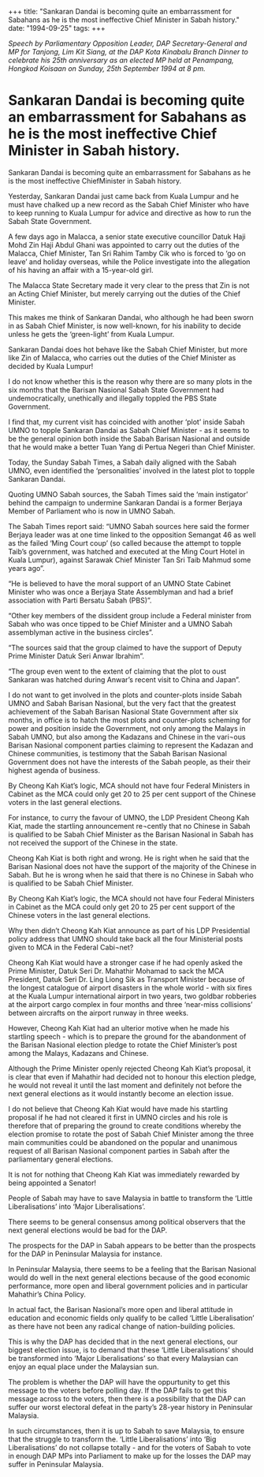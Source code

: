 +++ 
title: "Sankaran Dandai is becoming quite an embarrassment for Sabahans as he is the most ineffective Chief Minister in Sabah history."
date: "1994-09-25"
tags:
+++

_Speech by Parliamentary Opposition Leader, DAP Secretary-General and MP for Tanjong, Lim Kit Siang, at the DAP Kota Kinabalu Branch Dinner to celebrate his 25th anniversary as an elected MP held at Penampang, Hongkod Koisaan on Sunday, 25th September 1994 at 8 pm._

# Sankaran Dandai is becoming quite an embarrassment for Sabahans as he is the most ineffective Chief Minister in Sabah history.

Sankaran Dandai is becoming quite an embarrassment for Sabahans as he is the most ineffective ChiefMinister in Sabah history.

Yesterday, Sankaran Dandai just came back from Kuala Lumpur and he must have chalked up a new record as the Sabah Chief Minister who have to keep running to Kuala Lumpur for advice and directive as how to run the Sabah State Government.</u>

A few days ago in Malacca, a senior state executive councillor Datuk Haji Mohd Zin Haji Abdul Ghani was appointed to carry out the duties of the Malacca, Chief Minister, Tan Sri Rahim Tamby Cik who is forced to ‘go on leave’ and holiday overseas, while the Police investigate into the allegation of his having an affair with a 15-year-old girl.

The Malacca State Secretary made it very clear to the press that Zin is not an Acting Chief Minister, but merely carrying out the duties of the Chief Minister.

This makes me think of Sankaran Dandai, who although he had been sworn in as Sabah Chief Minister, is now well-known, for his inability to decide unless he gets the ‘green-light’ from Kuala Lumpur.

Sankaran Dandai does hot behave like the Sabah Chief Minister, but more like Zin of Malacca, who   carries out the duties of the Chief Minister as decided by Kuala Lumpur!

I do not know whether this is the reason why there are so many plots in the six months that the Barisan Nasional Sabah State Government had undemocratically, unethically and illegally toppled the PBS State Government.

I find that, my current visit has coincided with another ‘plot’ inside Sabah UMNO to topple Sankaran Dandai as Sabah Chief Minister - as it seems to be the general opinion both inside the Sabah Barisan Nasional and outside that he would make a better Tuan Yang di Pertua Negeri than Chief Minister.

Today, the Sunday Sabah Times, a Sabah daily aligned with the Sabah UMNO, even identified the  ‘personalities’ involved in the latest plot to topple Sankaran Dandai.

Quoting UMNO Sabah sources, the Sabah Times said the ‘main instigator’ behind the campaign to    undermine Sankaran Dandai is a former Berjaya Member of Parliament who is now in UMNO Sabah.
 
The Sabah Times report said: “UMNO Sabah sources here said the former Berjaya leader was at one time linked to the opposition Semangat 46 as well as the failed ‘Ming Court coup’ (so called because the attempt to topple Taib’s government, was hatched and executed at the Ming Court Hotel in Kuala Lumpur), against Sarawak Chief Minister Tan Sri Taib Mahmud some years ago”.

“He is believed to have the moral support of an UMNO State Cabinet Minister who was once a Berjaya State Assemblyman and had a brief association with Parti Bersatu Sabah (PBS)”.

“Other key members of the dissident group include a Federal minister from Sabah who was once tipped to be Chief Minister and a UMNO Sabah assemblyman active in the business circles”.

“The sources said that the group claimed to have the support of Deputy Prime Minister Datuk Seri Anwar Ibrahim”.

“The group even went to the extent of claiming that the plot to oust Sankaran was hatched during Anwar’s recent visit to China and Japan”.

I do not want to get involved in the plots and counter-plots inside Sabah UMNO and Sabah Barisan Nasional, but the very fact that the greatest achievement of the Sabah Barisan Nasional State Government after six months, in office is to hatch the most plots and counter-plots scheming for power and position inside the Government, not only among the Malays in Sabah UMNO, but also among the Kadazans and Chinese in the vari¬ous Barisan Nasional component parties claiming to represent the Kadazan and Chinese communities, is testimony that the Sabah Barisan Nasional Government does not have the interests of the Sabah people, as their their highest agenda of business.

By Cheong Kah Kiat’s logic, MCA should not have four Federal Ministers in Cabinet as the MCA could only get 20 to 25 per cent support of the Chinese voters in the last general elections.

For instance, to curry the favour of UMNO, the LDP President Cheong Kah Kiat, made the startling announcement re¬cently that no Chinese in Sabah is qualified to be Sabah Chief Minister as the Barisan Nasional in Sabah has not received the support of the Chinese in the state.

Cheong Kah Kiat is both right and wrong. He is right when he said that the Barisan Nasional does not have the support of the majority of the Chinese in Sabah. But he is wrong when he said that there is no Chinese in Sabah who is qualified to be Sabah Chief Minister.

By Cheong Kah Kiat’s logic, the MCA should not have four Federal Ministers in Cabinet as the MCA could only get 20 to 25 per cent support of the Chinese voters in the last general elections.

Why then didn’t Cheong Kah Kiat announce as part of his LDP Presidential policy address that UMNO should take back all the four Ministerial posts given to MCA in the Federal Cabi¬net?

Cheong Kah Kiat would have a stronger case if he had openly asked the Prime Minister, Datuk Seri Dr. Mahathir Mohamad to sack the MCA President, Datuk Seri Dr. Ling Liong Sik as Transport Minister because of the longest catalogue of airport disasters in the whole world - with six fires at the Kuala Lumpur international airport in two years, two goldbar robberies at the airport cargo complex in four months and three ‘near-miss collisions’ between aircrafts on the airport runway in three weeks.

However, Cheong Kah Kiat had an ulterior motive when he made his startling speech - which is to prepare the ground for the abandonment of the Barisan Nasional election pledge to rotate the Chief Minister’s post among the Malays, Kadazans and Chinese.

Although the Prime Minister openly rejected Cheong Kah Kiat’s proposal, it is clear that even if Mahathir    had decided not to honour this election pledge, he would not reveal it until the last moment and definitely not before the next general elections as it would instantly become an election issue.


I do not believe that Cheong Kah Kiat would have made his startling proposal if he had not cleared it first in UMNO circles and his role is therefore that of preparing the ground to create conditions whereby the election promise to rotate the post of Sabah Chief Minister among the three main communities could be abandoned on the popular and unanimous request of all Barisan Nasional component parties in Sabah after the parliamentary general elections.

It is not for nothing that Cheong Kah Kiat was immediately rewarded by being appointed a Senator!

People of Sabah may have to save Malaysia in battle to transform the ‘Little Liberalisations’ into ‘Major Liberalisations’.

There seems to be general consensus among political observers that the next general elections would be bad for the DAP.

The prospects for the DAP in Sabah appears to be better than the prospects for the DAP in Peninsular Malaysia for instance.

In Peninsular Malaysia, there seems to be a feeling that the Barisan Nasional would do well in the next  general elections because of the good economic performance, more open and liberal government policies and in particular Mahathir’s China Policy.

In actual fact, the Barisan Nasional’s more open and liberal attitude in education and economic fields only qualify to be called ‘Little Liberalisation’ as there have not been any radical change of nation-building policies.

This is why the DAP has decided that in the next general elections, our biggest election issue, is to demand that these ‘Little Liberalisations’ should be transformed into ‘Major Liberalisations’ so that every Malaysian can enjoy an equal place under the Malaysian sun.

The problem is whether the DAP will have the oppurtunity to get this message to the voters before polling day. If the DAP fails to get this message across to the voters, then there is a possibility that the DAP can suffer our worst electoral defeat in the party’s 28-year history in Peninsular Malaysia.

In such circumstances, then it is up to Sabah to save Malaysia, to ensure that the struggle to transform the. ‘Little Liberalisations’ into ‘Big Liberalisations’ do not collapse totally - and for the voters of Sabah to vote in enough DAP MPs into Parliament to make up for the losses the DAP may suffer in Peninsular Malaysia. 
 
